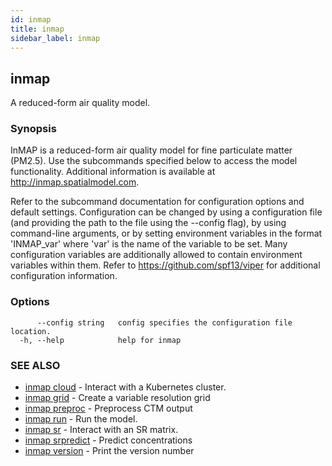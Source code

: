 ```yaml
---
id: inmap
title: inmap
sidebar_label: inmap
---
```


## inmap

A reduced-form air quality model.

### Synopsis

InMAP is a reduced-form air quality model for fine particulate matter (PM2.5).
Use the subcommands specified below to access the model functionality.
Additional information is available at http://inmap.spatialmodel.com.

Refer to the subcommand documentation for configuration options and default settings.
Configuration can be changed by using a configuration file (and providing the
path to the file using the --config flag), by using command-line arguments,
or by setting environment variables in the format 'INMAP_var' where 'var' is the
name of the variable to be set. Many configuration variables are additionally
allowed to contain environment variables within them.
Refer to https://github.com/spf13/viper for additional configuration information.

### Options

```
      --config string   config specifies the configuration file location.
  -h, --help            help for inmap
```

### SEE ALSO

* [inmap cloud](/docs/cmd/inmap_cloud)	 - Interact with a Kubernetes cluster.
* [inmap grid](/docs/cmd/inmap_grid)	 - Create a variable resolution grid
* [inmap preproc](/docs/cmd/inmap_preproc)	 - Preprocess CTM output
* [inmap run](/docs/cmd/inmap_run)	 - Run the model.
* [inmap sr](/docs/cmd/inmap_sr)	 - Interact with an SR matrix.
* [inmap srpredict](/docs/cmd/inmap_srpredict)	 - Predict concentrations
* [inmap version](/docs/cmd/inmap_version)	 - Print the version number
